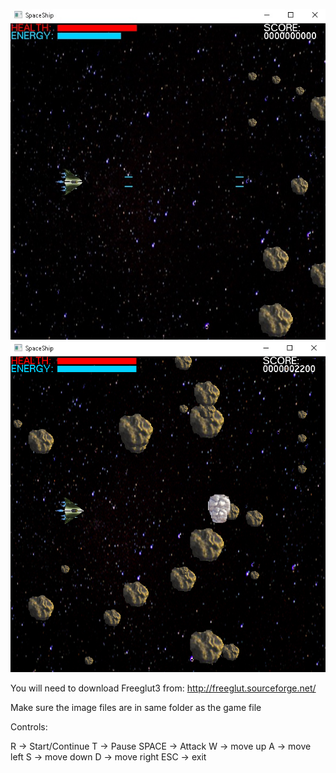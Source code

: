 ![Image1](https://github.com/MladenMarkovic90/Spaceship/blob/master/Screenshot/SS1.jpg)
![Image2](https://github.com/MladenMarkovic90/Spaceship/blob/master/Screenshot/SS2.png)

You will need to download Freeglut3 from: http://freeglut.sourceforge.net/

Make sure the image files are in same folder as the game file

Controls:

R -> Start/Continue
T -> Pause
SPACE -> Attack
W -> move up
A -> move left
S -> move down
D -> move right
ESC -> exit
